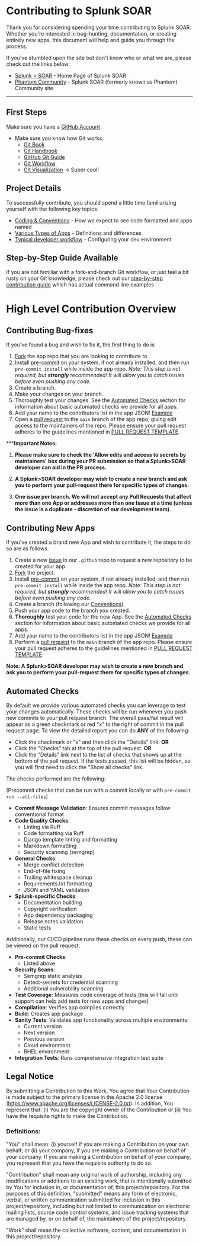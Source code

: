# Contributing to Splunk SOAR

Thank you for considering spending your time contributing to Splunk SOAR. Whether you're interested in bug-hunting, documentation, or creating entirely new apps, this document will help and guide you through the process.

If you've stumbled upon the site but don't know who or what we are, please check out the links below:
- [Splunk > SOAR](https://www.splunk.com/en_us/software/splunk-security-orchestration-and-automation.html) - Home Page of Splunk SOAR
- [Phantom Community](https://my.phantom.us) - Splunk SOAR (formerly known as Phantom) Community site

---

## First Steps
Make sure you have a [GitHub Account](https://www.github.com)
- Make sure you know how Git works.
    - [Git Book](https://git-scm.com/book/en/v2)
    - [Git Handbook](https://guides.github.com/introduction/git-handbook/)
    - [GitHub Git Guide](https://help.github.com/en/articles/git-and-github-learning-resources)
    - [Git Workflow](https://guides.github.com/introduction/flow/)
    - [Git Visualization](http://git-school.github.io/visualizing-git/) -> Super cool!

## Project Details
To successfully contribute, you should spend a little time familiarizing yourself with the following key topics.

- [Coding & Conventions](https://github.com/splunk-soar-connectors/.github/blob/main/.github/CONVENTIONS.md) - How we expect to see code formatted and apps named
- [Various Types of Apps](https://github.com/splunk-soar-connectors/.github/blob/main/.github/TYPES_OF_SUPPORT.md) - Definitions and differences
- [Typical developer workflow](https://github.com/splunk-soar-connectors/.github/blob/main/.github/DEV_WORKFLOW.md) - Configuring your dev environment
<!-- - [Testing Details](https://github.com/splunk-soar-connectors/.github/blob/main/.github/TESTING.md) - How we test apps & playbooks -->


## Step-by-Step Guide Available
If you are not familiar with a fork-and-branch Git workflow, or just feel a bit rusty on your Git knowledge, please check out our [step-by-step contribution guide](https://github.com/splunk-soar-connectors/.github/blob/main/.github/GUIDE.md) which has actual command line examples


# High Level Contribution Overview
## Contributing Bug-fixes
If you've found a bug and wish to fix it, the first thing to do is

1. [Fork](https://guides.github.com/activities/forking/) the app repo that you
are looking to contribute to.
1. Install [pre-commit](https://pre-commit.com/#install) on your system, if not already installed, and then run `pre-commit install` while inside the app repo. _Note: This step is not required, but **strongly** recommended! It will allow you to catch issues before even pushing any code._
1. Create a branch.
1. Make your changes on your branch.
1. Thoroughly test your changes. See the [Automated Checks](#automated-checks) section for information about basic automated checks we provide for all apps.
1. Add your name to the contributors list in the app JSON! [Example](https://github.com/phantomcyber/phantom-apps/pull/488/commits/a02e345ce48e56bcb8711d1c5c4e40dd6e62fd11?diff=split&w=1)
1. Open a [pull request](https://help.github.com/articles/using-pull-requests/) to the ```main``` branch of the app repo, giving edit access to the maintainers of the repo. Please ensure your pull request adheres to the guidelines mentioned in [PULL REQUEST TEMPLATE](https://github.com/splunk-soar-connectors/.github/blob/main/.github/pull_request_template.md).

*****Important Notes:**

1. **Please make sure to check the 'Allow edits and access to secrets by maintainers' box during your PR submission so that a Splunk>SOAR developer can aid in the PR process.**

1. **A Splunk>SOAR developer may wish to create a new branch and ask you to perform your pull-request there for specific types of changes.**

1. **One issue per branch. We will not accept any Pull Requests that affect more than one App or addresses more than one Issue at a time (unless the issue is a duplicate - discretion of our development team).**

## Contributing New Apps

If you've created a brand new App and wish to contribute it, the steps to do so are as follows.

1. Create a new [issue](https://github.com/splunk-soar-connectors/.github/issues/new?assignees=&labels=&template=new_repo_request.md&title=) in our ```.github``` repo to request a new repository to be created for your app.
1. [Fork](https://guides.github.com/activities/forking/) the project.
1. Install [pre-commit](https://pre-commit.com/#install) on your system, if not already installed, and then run `pre-commit install` while inside the app repo. _Note: This step is not required, but **strongly** recommended! It will allow you to catch issues before even pushing any code._
1. Create a branch (following our [Conventions](https://github.com/splunk-soar-connectors/.github/blob/main/.github/CONVENTIONS.md)).
1. Push your app code to the branch you created.
1. **Thoroughly** test your code for the new App. See the [Automated Checks](#automated-checks) section for information about basic automated checks we provide for all apps.
    <!-- 1. Ensure your new app has a [TESTING](https://about:blank) document for the community and our developers. -->
1. Add your name to the contributors list in the app JSON! [Example](https://github.com/phantomcyber/phantom-apps/pull/488/commits/a02e345ce48e56bcb8711d1c5c4e40dd6e62fd11?diff=split&w=1)
1. Perform a [pull request](https://help.github.com/articles/using-pull-requests/) to the ```main``` branch of the app repo. Please ensure your pull request adheres to the guidelines mentioned in [PULL REQUEST TEMPLATE](https://github.com/splunk-soar-connectors/.github/blob/main/.github/pull_request_template.md).

**Note: A Splunk>SOAR developer may wish to create a new branch and ask you to perform your pull-request there for specific types of changes.**

## Automated Checks
By default we provide various automated checks you can leverage to test your changes automatically. These checks will be run whenever you push new commits to your pull request branch. The overall pass/fail result will appear as a green checkmark or red "x" to the right of commit in the pull request page. To view the detailed report you can do **ANY** of the following:

- Click the checkmark or "x" and then click the "Details" link. **OR**
- Click the "Checks" tab at the top of the pull request. **OR**
- Click the "Details" link next to the list of checks that shows up at the bottom of the pull request. If the tests passed, this list will be hidden, so you will first need to click the "Show all checks" link.

The checks performed are the following:

(Precommit checks that can be run with a commit locally or with `pre-commit run --all-files`)

- **Commit Message Validation**: Ensures commit messages follow conventional format
- **Code Quality Checks**:
  - Linting via Ruff
  - Code formatting via Ruff
  - Django template linting and formatting
  - Markdown formatting
  - Security scanning (semgrep)
- **General Checks**:
  - Merge conflict detection
  - End-of-file fixing
  - Trailing whitespace cleanup
  - Requirements.txt formatting
  - JSON and YAML validation
- **Splunk-specific Checks**:
  - Documentation building
  - Copyright verification
  - App dependency packaging
  - Release notes validation
  - Static tests

Additionally, our CI/CD pipeline runs these checks on every push, these can be viewed on the pull request:

- **Pre-commit Checks**:
  - Listed above
- **Security Scans**:
  - Semgrep static analysis
  - Detect-secrets for credential scanning
  - Additional vulnerability scanning
- **Test Coverage**: Measures code coverage of tests (this will fail until support can help add tests for new apps and changes)
- **Compilation**: Verifies app compiles correctly
- **Build**: Creates app package
- **Sanity Tests**: Validates app functionality across multiple environments:
  - Current version
  - Next version
  - Previous version
  - Cloud environment
  - RHEL environment
- **Integration Tests**: Runs comprehensive integration test suite

## Legal Notice

By submitting a Contribution to this Work, You agree that Your Contribution is made subject to the primary license in the Apache 2.0 license (https://www.apache.org/licenses/LICENSE-2.0.txt). In addition, You represent that: (i) You are the copyright owner of the Contribution or (ii) You have the requisite rights to make the Contribution.

### Definitions:

"You" shall mean: (i) yourself if you are making a Contribution on your own behalf; or (ii) your company, if you are making a Contribution on behalf of your company. If you are making a Contribution on behalf of your company, you represent that you have the requisite authority to do so.

"Contribution" shall mean any original work of authorship, including any modifications or additions to an existing work, that is intentionally submitted by You for inclusion in, or documentation of, this project/repository. For the purposes of this definition, "submitted" means any form of electronic, verbal, or written communication submitted for inclusion in this project/repository, including but not limited to communication on electronic mailing lists, source code control systems, and issue tracking systems that are managed by, or on behalf of, the maintainers of the project/repository.

"Work" shall mean the collective software, content, and documentation in this project/repository.
